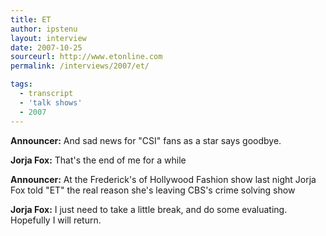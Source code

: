 ```yaml
---
title: ET
author: ipstenu
layout: interview
date: 2007-10-25
sourceurl: http://www.etonline.com 
permalink: /interviews/2007/et/

tags:
  - transcript
  - 'talk shows'
  - 2007
---
```


**Announcer:** And sad news for "CSI" fans as a star says goodbye.

**Jorja Fox:** That's the end of me for a while

**Announcer:** At the Frederick's of Hollywood Fashion show last night Jorja Fox told "ET" the real reason she's leaving CBS's crime solving show

**Jorja Fox:** I just need to take a little break, and do some evaluating. Hopefully I will return.